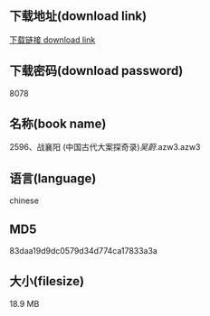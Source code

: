 ## 下载地址(download link)
[下载链接 download link](https://voluble-croquembouche-d321dc.netlify.app/?s=2596%E3%80%81%E6%88%98%E8%A5%84%E9%98%B3+%28%E4%B8%AD%E5%9B%BD%E5%8F%A4%E4%BB%A3%E5%A4%A7%E6%A1%88%E6%8E%A2%E5%A5%87%E5%BD%95%29_%E5%90%B4%E8%94%9A_.azw3)

## 下载密码(download password)
8078

## 名称(book name)
2596、战襄阳 (中国古代大案探奇录)_吴蔚_.azw3.azw3

## 语言(language)
chinese

## MD5
83daa19d9dc0579d34d774ca17833a3a

## 大小(filesize)
18.9 MB
